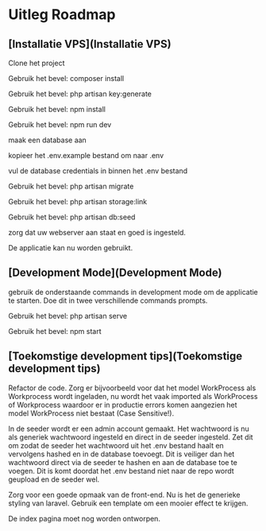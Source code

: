 # Uitleg Roadmap

## [Installatie VPS](Installatie VPS)
Clone het project

Gebruik het bevel: composer install

Gebruik het bevel: php artisan key:generate

Gebruik het bevel: npm install

Gebruik het bevel: npm run dev

maak een database aan

kopieer het .env.example bestand om naar .env

vul de database credentials in binnen het .env bestand

Gebruik het bevel: php artisan migrate

Gebruik het bevel: php artisan storage:link

Gebruik het bevel: php artisan db:seed

zorg dat uw webserver aan staat en goed is ingesteld.

De applicatie kan nu worden gebruikt.

## [Development Mode](Development Mode)
gebruik de onderstaande commands in development mode om de applicatie te starten. Doe dit in twee verschillende commands prompts.

Gebruik het bevel: php artisan serve

Gebruik het bevel: npm start

## [Toekomstige development tips](Toekomstige development tips)

Refactor de code. Zorg er bijvoorbeeld voor dat het model WorkProcess als Workprocess wordt ingeladen, nu wordt het vaak imported als WorkProcess of Workprocess waardoor er in productie errors komen aangezien het model WorkProcess niet bestaat (Case Sensitive!).

In de seeder wordt er een admin account gemaakt. Het wachtwoord is nu als generiek wachtwoord ingesteld en direct in de seeder ingesteld. Zet dit om zodat de seeder het wachtwoord uit het .env bestand haalt en vervolgens hashed en in de database toevoegt. Dit is veiliger dan het wachtwoord direct via de seeder te hashen en aan de database toe te voegen. Dit is komt doordat het .env bestand niet naar de repo wordt geupload en de seeder wel.

Zorg voor een goede opmaak van de front-end. Nu is het de generieke styling van laravel. Gebruik een template om een mooier effect te krijgen.

De index pagina moet nog worden ontworpen. 

